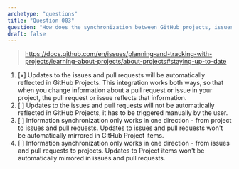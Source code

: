 ```yaml
---
archetype: "questions"
title: "Question 003"
question: "How does the synchronization between GitHub projects, issues and pull requests work?"
draft: false
---
```



> https://docs.github.com/en/issues/planning-and-tracking-with-projects/learning-about-projects/about-projects#staying-up-to-date
1. [x] Updates to the issues and pull requests will be automatically reflected in GitHub Projects. This integration works both ways, so that when you change information about a pull request or issue in your project, the pull request or issue reflects that information.
1. [ ] Updates to the issues and pull requests will not be automatically reflected in GitHub Projects, it has to be triggered manually by the user.
1. [ ] Information synchronization only works in one direction - from project to issues and pull requests. Updates to issues and pull requests won't be automatically mirrored in GitHub Project items.
1. [ ] Information synchronization only works in one direction - from issues and pull requests to projects. Updates to Project items won't be automatically mirrored in issues and pull requests.
